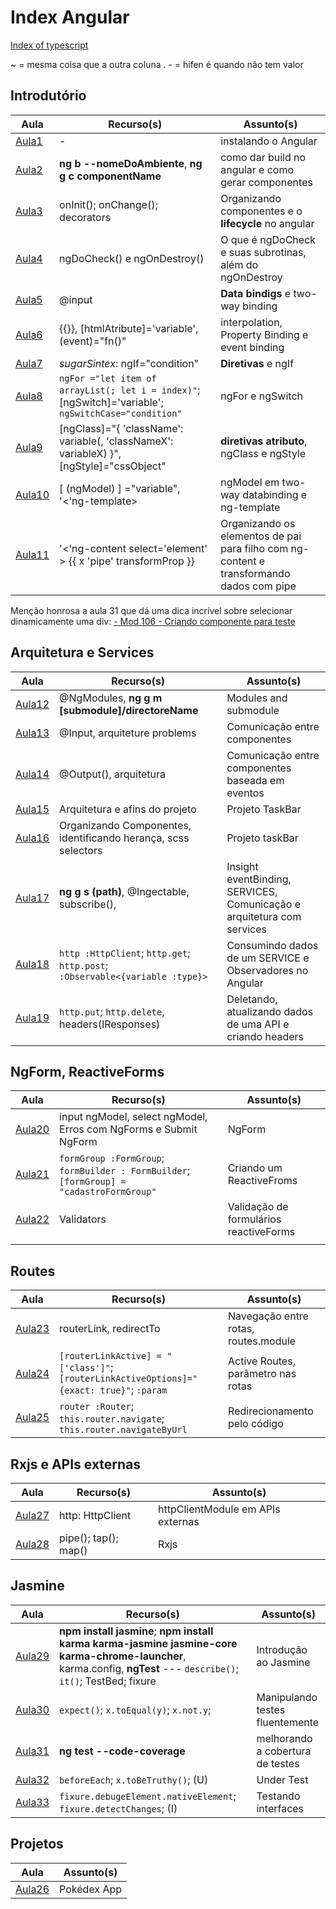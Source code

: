 # Index Angular
[Index of typescript](../Typescript/Typescript/Index%20of%20typescript.md)

~ = mesma coisa que a outra coluna
. - = hífen é quando não tem valor

## Introdutório

| Aula                            | Recurso(s)                                                                                           | Assunto(s)                                                                               |
| ------------------------------- | ---------------------------------------------------------------------------------------------------- | ---------------------------------------------------------------------------------------- |
| [Aula1](Section%203/Aula1.md)   | -                                                                                                    | instalando o Angular                                                                     |
| [Aula2](Section%203/Aula2.md)   | **ng b --nomeDoAmbiente**, **ng g c componentName**                                                  | como dar build no angular e como gerar componentes                                       |
| [Aula3](Section%203/Aula3.md)   | onInit(); onChange(); decorators                                                                     | Organizando componentes e o **lifecycle** no angular                                     |
| [Aula4](Section%203/Aula4.md)   | ngDoCheck() e ngOnDestroy()                                                                          | O que é  ngDoCheck e suas subrotinas, além do ngOnDestroy                                |
| [Aula5](Section%204/Aula5.md)   | @input                                                                                               | **Data bindigs** e two-way binding                                                       |
| [Aula6](Section%204/Aula6.md)   | {{}},  [htmlAtribute]='variable', (event)="fn()"                                                     | interpolation,  Property Binding e event binding                                         |
| [Aula7](Section%205/Aula7.md)   | *sugarSintex*: ngIf="condition"                                                                      | **Diretivas** e ngIf                                                                     |
| [Aula8](Section%205/Aula8.md)   | `ngFor ="let item of arrayList(; let i = index)"`; [ngSwitch]='variable'; `ngSwitchCase="condition"` | ngFor e ngSwitch                                                                         |
| [Aula9](Section%205/Aula9.md)   | [ngClass]="{ 'className': variable(, 'classNameX': variableX) }", [ngStyle]="cssObject"              | **diretivas atributo**, ngClass e ngStyle                                                |
| [Aula10](Section%205/Aula10.md) | [ (ngModel) ] ="variable", '<'ng-template></ng-template>                                             | ngModel em two-way databinding e ng-template                                             |
| [Aula11](Section%205/Aula11.md) | '<'ng-content select='element' ></ng-content> {{ x 'pipe' transformProp }}                           | Organizando os elementos de pai para filho com ng-content e transformando dados com pipe |

Menção honrosa a aula 31 que dá uma dica incrível sobre selecionar dinamicamente uma div: [- Mod 106 - Criando componente para teste](section14/Aula31.md#-%20Mod%20106%20-%20Criando%20componente%20para%20teste)

## Arquitetura e Services

| Aula                            | Recurso(s)                                                                   | Assunto(s)                                                             |
| ------------------------------- | ---------------------------------------------------------------------------- | ---------------------------------------------------------------------- |
| [Aula12](Section%206/Aula12.md) | @NgModules, **ng g m [submodule]/directoreName**                             | Modules and submodule                                                  |
| [Aula13](Section%207/Aula13.md) | @Input, arquiteture problems                                                 | Comunicação entre componentes                                          |
| [Aula14](Section%207/Aula14.md) | @Output(), arquitetura                                                       | Comunicação entre componentes baseada em eventos                       |
| [Aula15](Section%208/Aula15.md) | Arquitetura e afins do projeto                                               | Projeto TaskBar                                                        |
| [Aula16](Section%208/Aula16.md) | Organizando Componentes, identificando herança, scss selectors               | Projeto taskBar                                                        |
| [Aula17](Section%209/Aula17.md) | **ng g s (path)**, @Ingectable, subscribe(),                                 | Insight eventBinding, SERVICES, Comunicação e arquitetura com services |
| [Aula18](Section%209/Aula18.md) | `http :HttpClient`; `http.get`; `http.post`; `:Observable<{variable :type}>` | Consumindo dados de um SERVICE e Observadores no Angular               |
| [Aula19](Section%209/Aula19.md) | `http.put`; `http.delete`, headers(IResponses)                               | Deletando, atualizando dados de uma API e criando headers              |

## NgForm, ReactiveForms

| Aula                             | Recurso(s)                                                                               | Assunto(s)                             |
| -------------------------------- | ---------------------------------------------------------------------------------------- | -------------------------------------- |
| [Aula20](Section%2010/Aula20.md) | input ngModel, select ngModel, Erros com NgForms e Submit NgForm                         | NgForm                                 |
| [Aula21](Section%2011/Aula21.md) | `formGroup :FormGroup`; `formBuilder : FormBuilder`; `[formGroup] = "cadastroFormGroup"` | Criando um ReactiveFroms               |
| [Aula22](Section%2011/Aula22.md) | Validators                                                                               | Validação de formulários reactiveForms |
|                                  |                                                                                          |                                        |

## Routes

| Aula                             | Recurso(s)                                                                                | Assunto(s)                           |
| -------------------------------- | ----------------------------------------------------------------------------------------- | ------------------------------------ |
| [Aula23](Section%2012/Aula23.md) | routerLink, redirectTo                                                                    | Navegação entre rotas, routes.module |
| [Aula24](Section%2012/Aula24.md) | `[routerLinkActive] = "['class']"`; `[routerLinkActiveOptions]="{exact: true}"`; `:param` | Active Routes, parâmetro nas rotas   |
| [Aula25](Section%2012/Aula25.md) | `router :Router`; `this.router.navigate`; `this.router.navigateByUrl`                     | Redirecionamento pelo código         |

## Rxjs e APIs externas

| Aula                          | Recurso(s)           | Assunto(s)       |
| ----------------------------- | -------------------- | ---------------- |
| [Aula27](Section13/Aula27.md) | http: HttpClient     | httpClientModule em APIs externas |
| [Aula28](Section13/Aula28.md) | pipe(); tap(); map() | Rxjs             |

## Jasmine

| Aula                                                   | Recurso(s)                                                                                                                                                          | Assunto(s)                      |
| ------- | ------------------------------------------------------------------------------------------------------------------------------------------------------------------- | ------------------------------- |
| [Aula29](section14/Aula29.md) | **npm install jasmine**; **npm install karma karma-jasmine jasmine-core karma-chrome-launcher**, karma.config, **ngTest** --- `describe()`; `it()`; TestBed; fixure | Introdução ao Jasmine           |
| [Aula30](section14/Aula30.md) | `expect()`; `x.toEqual(y)`; `x.not.y`;                                                                                                                              | Manipulando testes fluentemente |
| [Aula31](section14/Aula31.md) | **ng test --code-coverage** | melhorando a cobertura de testes |
| [Aula32](section14/Aula32.md) | `beforeEach`; `x.toBeTruthy()`; (U) | Under Test |
| [Aula33](section14/Aula33.md) | `fixure.debugeElement.nativeElement`; `fixure.detectChanges`; (I) | Testando interfaces |

## Projetos

| Aula                           | Assunto(s)       |
| -----------------------------  | ---------------- |
| [Aula26](Section13/Aula26.md) | Pokédex App |


